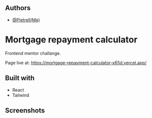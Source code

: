 
## Authors

- [@Pietrell(Me)](https://github.com/PiotrPlotast/)


# Mortgage repayment calculator
Frontend mentor challange. 

Page live at: 
https://mortgage-repayment-calculator-x65d.vercel.app/
## Built with

- React  
- Tailwind
## Screenshots



